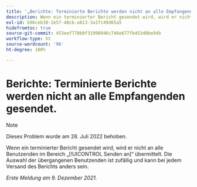 ```yaml
---
title: '„Berichte: Terminierte Berichte werden nicht an alle Empfangenden gesendet.“'
description: Wenn ein terminierter Bericht gesendet wird, wird er nicht an alle Benutzenden im Bereich [!UICONTROL Senden an] übermittelt. Die Auswahl der übergangenen Benutzenden ist zufällig und kann bei jedem Versand des Berichts anders sein.
exl-id: b96ceb30-2e57-48cb-a813-3a1fc49d65a5
hidefromtoc: true
source-git-commit: 453eef770b0f31990946c746e677fb453d0be94b
workflow-type: ht
source-wordcount: '96'
ht-degree: 100%

---
```


# Berichte: Terminierte Berichte werden nicht an alle Empfangenden gesendet.

>[!NOTE]
>
>Dieses Problem wurde am 28. Juli 2022 behoben.

Wenn ein terminierter Bericht gesendet wird, wird er nicht an alle Benutzenden im Bereich „[!UICONTROL Senden an]“ übermittelt. Die Auswahl der übergangenen Benutzenden ist zufällig und kann bei jedem Versand des Berichts anders sein.

_Erste Meldung am 9. Dezember 2021._
